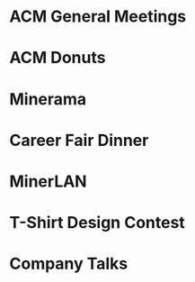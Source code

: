 # ACM General Meetings 

# ACM Donuts

# Minerama 

# Career Fair Dinner

# MinerLAN

# T-Shirt Design Contest

# Company Talks 